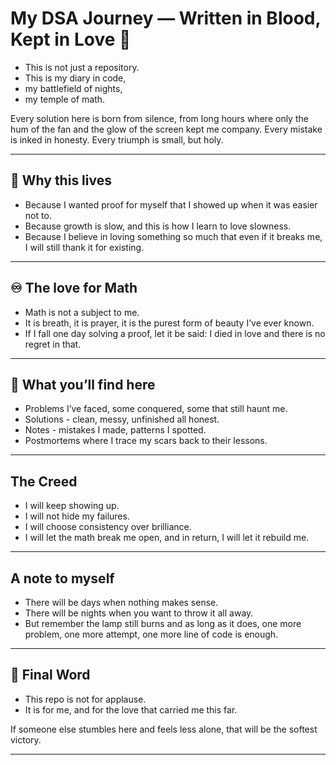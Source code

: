 # My DSA Journey — Written in Blood, Kept in Love 🤍

 - This is not just a repository.
 - This is my diary in code,
 - my battlefield of nights,
 - my temple of math.

Every solution here is born from silence,
from long hours where only the hum of the fan and the glow of the screen kept me company.
Every mistake is inked in honesty.
Every triumph is small, but holy.

---

## 🌌 Why this lives

 - Because I wanted proof for myself that I showed up when it was easier not to.
 - Because growth is slow, and this is how I learn to love slowness.
 - Because I believe in loving something so much that even if it breaks me,
I will still thank it for existing.

---

## ♾️ The love for Math

 - Math is not a subject to me.
 - It is breath, it is prayer, it is the purest form of beauty I’ve ever known.
 - If I fall one day solving a proof, let it be said: I died in love and there is no regret in that.

---

## 📖 What you’ll find here

* Problems I’ve faced, some conquered, some that still haunt me.
* Solutions - clean, messy, unfinished all honest.
* Notes - mistakes I made, patterns I spotted.
* Postmortems where I trace my scars back to their lessons.

---

## The Creed

* I will keep showing up.
* I will not hide my failures.
* I will choose consistency over brilliance.
* I will let the math break me open,
  and in return, I will let it rebuild me.

---

## A note to myself

 - There will be days when nothing makes sense.
  - There will be nights when you want to throw it all away.
 - But remember the lamp still burns and as long as it does,
one more problem, one more attempt, one more line of code is enough.

---

## 🤍 Final Word

- This repo is not for applause.
 - It is for me,
and for the love that carried me this far.

If someone else stumbles here and feels less alone,
that will be the softest victory.

---
